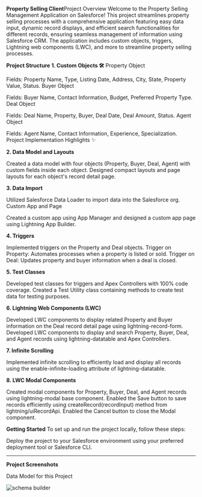**Property Selling Client**Project Overview
Welcome to the Property Selling Management Application on Salesforce! This project streamlines property selling processes with a comprehensive application featuring easy data input, dynamic record displays, and efficient search functionalities for different records, ensuring seamless management of information using Salesforce CRM. The application includes custom objects, triggers, Lightning web components (LWC), and more to streamline property selling processes.

**Project Structure**
**1. Custom Objects 🛠️**
Property Object

Fields: Property Name, Type, Listing Date, Address, City, State, Property Value, Status.
Buyer Object

Fields: Buyer Name, Contact Information, Budget, Preferred Property Type.
Deal Object

Fields: Deal Name, Property, Buyer, Deal Date, Deal Amount, Status.
Agent Object

Fields: Agent Name, Contact Information, Experience, Specialization.
Project Implementation Highlights ✨

**2. Data Model and Layouts**

Created a data model with four objects (Property, Buyer, Deal, Agent) with custom fields inside each object.
Designed compact layouts and page layouts for each object's record detail page.


**3. **Data Import****

Utilized Salesforce Data Loader to import data into the Salesforce org.
Custom App and Page

Created a custom app using App Manager and designed a custom app page using Lightning App Builder.

**4. **Triggers****

Implemented triggers on the Property and Deal objects.
Trigger on Property: Automates processes when a property is listed or sold.
Trigger on Deal: Updates property and buyer information when a deal is closed.

**5. **Test Classes****

Developed test classes for triggers and Apex Controllers with 100% code coverage.
Created a Test Utility class containing methods to create test data for testing purposes.

**6. Lightning Web Components (LWC)**

Developed LWC components to display related Property and Buyer information on the Deal record detail page using lightning-record-form.
Developed LWC components to display and search Property, Buyer, Deal, and Agent records using lightning-datatable and Apex Controllers.

**7. Infinite Scrolling**

Implemented infinite scrolling to efficiently load and display all records using the enable-infinite-loading attribute of lightning-datatable.

**8. LWC Modal Components**

Created modal components for Property, Buyer, Deal, and Agent records using lightning-modal base component.
Enabled the Save button to save records efficiently using createRecord(recordInput) method from lightning/uiRecordApi.
Enabled the Cancel button to close the Modal component.


**Getting Started**
To set up and run the project locally, follow these steps:


Deploy the project to your Salesforce environment using your preferred deployment tool or Salesforce CLI.

____________________________________________________________________________________________________________________________________________________________________

**Project Screenshots**

Data Model for this Project 

![schema builder](https://github.com/divya609/selfproject/assets/159016990/0d587208-eaea-451b-805f-22a2e6e35749)

